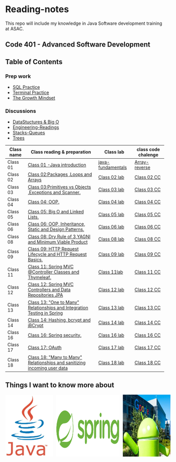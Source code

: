 # Reading-notes
This repo will include my knowledge in Java Software development training at ASAC.
## Code 401 - Advanced Software Development
## Table of Contents
### Prep work
- [SQL Practice](topics/SQL-Practice.md)
- [Terminal Practice ](topics/Terminal-Practice.md)
- [The Growth Mindset ](topics/The-Growth-Mindset.md)
### Discussions
- [DataStuctures & Big O ](topics/Discussions/DataStucture.md) 
- [Engineering-Readings](topics/Discussions/Engineering-Readings.md)  
- [Stacks-Queues](topics/DSA-reading/Stacks-Queues.md)  
- [Trees](topics/DSA-reading/Trees.md)  


| Class name  | Class reading & preparation| Class lab     | class code chalenge  |
| --------------- | --------------- | --------------- | --------------- |
| Class 01  |[Class 01 -Java introduction ](topics/Readings/class01.md) | [java-fundamentals](https://github.com/NaserGharbieh/java-fundamentals)  | [Array-reverse](https://nasergharbieh.github.io/data-structures-and-algorithms/codeChallenge1/arrayreverse.html)  |
| Class 02  | [Class 02:Packages ,Loops and Arrays ](topics/Readings/class02.md)  | [Class 02 lab ](url6)  | [Class 02 CC ](url6)  |
| Class 03  | [Class 03:Primitives vs Objects ,Exceptions and Scanner. ](topics/Readings/class03.md)  | [Class 03 lab ](url6)  | [Class 03 CC ](url6)  |
| Class 04 | [Class 04: OOP. ](topics/Readings/class04.md)  | [Class 04 lab ](url6)  | [Class 04 CC ](url6)  |
| Class 05 | [Class 05: Big O and Linked Lists. ](topics/Readings/class05.md)  | [Class 05 lab ](url6)  | [Class 05 CC ](url6)  |
| Class 06 | [Class 06: OOP, Inheritance, Static and Design Patterns.  ](topics/Readings/class06.md)  | [Class 06 lab ](url6)  | [Class 06 CC ](url6)  |
| Class 08 | [Class 08: Dry,Rule of 3,YAGNI and  Minimum Viable Product ](topics/Readings/class08.md)  | [Class 08 lab ](url6)  | [Class 08 CC ](url6)  |
| Class 09 | [Class 09: HTTP Request Lifecycle and HTTP Request Basics.](topics/Readings/class09.md)  | [Class 09 lab ](url6)  | [Class 09 CC ](url6)  |
| Class 11 | [Class 11: Spring MVC @Controller Classes and Thymeleaf.](topics/Readings/class11.md)  | [Class 11lab ](url6)  | [Class 11 CC ](url6)  |
| Class 12 | [Class 12: Spring MVC Controllers and Data Repositories JPA](topics/Readings/class12.md)  | [Class 12 lab ](url6)  | [Class 12 CC ](url6)  |
| Class 13 | [Class 13: "One to Many" Relationships and Integration Testing in Spring](topics/Readings/class13.md)  | [Class 13 lab ](url6)  | [Class 13 CC ](url6)  |
| Class 14 | [Class 14: Hashing, bcrypt and jBCrypt ](topics/Readings/class14.md)  | [Class 14 lab ](url6)  | [Class 14 CC ](url6)  |
| Class 16 | [Class 16: Spring security.](topics/Readings/class16.md)  | [Class 16 lab ](url6)  | [Class 16 CC ](url6)  |
| Class 17 | [Class 17: OAuth](topics/Readings/class17.md)  | [Class 17 lab ](url6)  | [Class 17 CC ](url6)  |
| Class 18 | [Class 18: "Many to Many" Relationships and sanitizing incoming user data](topics/Readings/class18.md)  | [Class 18 lab ](url6)  | [Class 18 CC ](url6)  |







## Things I want to know more about 

<div style="display: flex; flex ">
  <img src="assets/pics/JavaLogo.png" alt="Java Logo" width="30%" style="margin-right: 10px;">
  <img src="assets/pics/springLogo.png" alt="Spring Logo" width="40%" style="margin-right: 10px;">
  <img src="assets/pics/AndroidFig.png" alt="Android Fig" width="30%">
</div>




